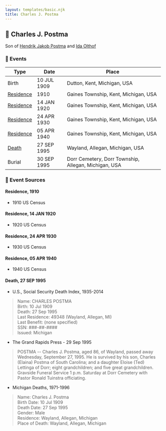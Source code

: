 ```yaml
---
layout: templates/basic.njk
title: Charles J. Postma
---
```

## 🔵 Charles J. Postma

Son of [Hendrik Jakob Postma](/people/3/31727152) and [Ida Olthof](/people/6/60020862)

### 📆 Events

Type | Date | Place
------ | ------ | ------
Birth | 10 JUL 1909 | Dutton, Kent, Michigan, USA
[Residence](#event-a86bccd1-e6ca-4c56-a069-de475210a373) | 1910 | Gaines Township, Kent, Michigan, USA
[Residence](#event-b3f7ef52-d344-42db-a428-db4e9a83649c) | 14 JAN 1920 | Gaines Township, Kent, Michigan, USA
[Residence](#event-91a84911-b060-41af-9ed5-19af4881e009) | 24 APR 1930 | Gaines Township, Kent, Michigan, USA
[Residence](#event-ad159c71-3f9f-4f01-bbd3-03afed2d970b) | 05 APR 1940 | Gaines Township, Kent, Michigan, USA
[Death](#event-188c611b-a287-4ee2-b8ff-5b42877d8fa1) | 27 SEP 1995 | Wayland, Allegan, Michigan, USA
Burial | 30 SEP 1995 | Dorr Cemetery, Dorr Township, Allegan, Michigan, USA

### 📰 Event Sources

#### <a id="event-a86bccd1-e6ca-4c56-a069-de475210a373"></a> Residence, 1910
* 1910 US Census

#### <a id="event-b3f7ef52-d344-42db-a428-db4e9a83649c"></a> Residence, 14 JAN 1920
* 1920 US Census

#### <a id="event-91a84911-b060-41af-9ed5-19af4881e009"></a> Residence, 24 APR 1930
* 1930 US Census

#### <a id="event-ad159c71-3f9f-4f01-bbd3-03afed2d970b"></a> Residence, 05 APR 1940
* 1940 US Census

#### <a id="event-188c611b-a287-4ee2-b8ff-5b42877d8fa1"></a> Death, 27 SEP 1995
* U.S., Social Security Death Index, 1935-2014
>   
  > Name: CHARLES POSTMA  
  > Birth: 10 Jul 1909  
  > Death: 27 Sep 1995  
  > Last Residence: 49348 (Wayland, Allegan, MI)  
  > Last Benefit: (none specified)  
  > SSN: ###-##-####  
  > Issued: Michigan
* The Grand Rapids Press  - 29 Sep 1995
>   
  > POSTMA -- Charles J. Postma, aged 86, of Wayland, passed away Wednesday, September 27, 1995. He is survived by his son, Charles (Elaina) Postma of South Carolina; and a daughter Eloise (Ted) Lettinga of Dorr; eight grandchildren; and five great grandchildren. Gravside Funeral Service 1 p.m. Saturday at Dorr Cemetery with Pastor Ronald Tuinstra officiating.
* Michigan Deaths, 1971-1996
>   
  > Name:  Charles J. Postma  
  > Birth Date: 10 Jul 1909  
  > Death Date: 27 Sep 1995  
  > Gender: Male  
  > Residence: Wayland, Allegan, Michigan  
  > Place of Death: Wayland, Allegan, Michigan
